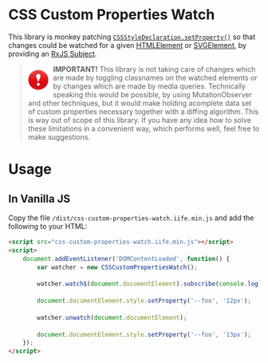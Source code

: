 # CSS Custom Properties Watch

This library is monkey patching [`CSSStyleDeclaration.setProperty()`](https://developer.mozilla.org/en-US/docs/Web/API/CSSStyleDeclaration/setProperty) so that changes could be watched for a given [HTMLElement](https://developer.mozilla.org/en-US/docs/Web/API/HTMLElement) or [SVGElement](SVGElement), by providing an [RxJS Subject](https://rxjs.dev/guide/subject).

> <img src="assets/warning.png" alt="Important" width="50" height="60" align="left" /> **IMPORTANT!** This library is not taking care of changes which are made by toggling classnames on the watched elements or by changes which are made by media queries. Technically speaking this would be possible, by using MutationObserver and other techniques, but it would make holding acomplete data set of custom properties necessary together with a diffing algorithm. This is way out of scope of this library. If you have any idea how to solve these limitations in a convenient way, which performs well, feel free to make suggestions.

# Usage

## In Vanilla JS

Copy the file `/dist/css-custom-properties-watch.iife.min.js` and add the following to your HTML:

```html
<script src="css-custom-properties-watch.iife.min.js"></script>
<script>
    document.addEventListener('DOMContentLoaded', function() {
        var watcher = new CSSCustomPropertiesWatch();

        watcher.watch$(document.documentElement).subscribe(console.log);

        document.documentElement.style.setProperty('--foo', '12px');

        watcher.unwatch(document.documentElement);

        document.documentElement.style.setProperty('--foo', '13px');
    });
</script>
```